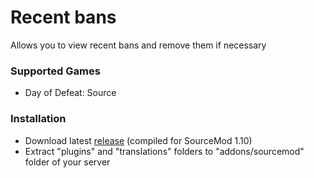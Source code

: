 # Recent bans

Allows you to view recent bans and remove them if necessary

### Supported Games

* Day of Defeat: Source

### Installation

* Download latest [release](https://github.com/dronelektron/recent-bans/releases) (compiled for SourceMod 1.10)
* Extract "plugins" and "translations" folders to "addons/sourcemod" folder of your server
